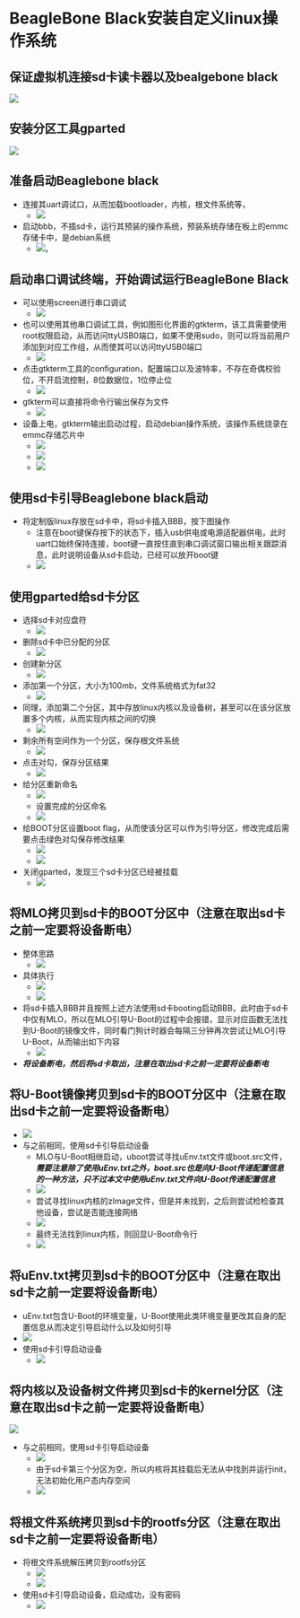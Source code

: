 # BeagleBone Black安装自定义linux操作系统
## 保证虚拟机连接sd卡读卡器以及bealgebone black
![](pic/2021-07-31-11-26-08.png)
## 安装分区工具gparted
![](pic/2021-07-31-11-26-42.png)
## 准备启动Beaglebone black
- 连接其uart调试口，从而加载bootloader，内核，根文件系统等，
  - ![](pic/2021-07-31-19-44-25.png)
- 启动bbb，不插sd卡，运行其预装的操作系统，预装系统存储在板上的emmc存储卡中，是debian系统
  - ![](pic/2021-07-31-19-56-18.png)，
## 启动串口调试终端，开始调试运行BeagleBone Black
- 可以使用screen进行串口调试
  - ![](pic/2021-07-31-19-59-42.png)
- 也可以使用其他串口调试工具，例如图形化界面的gtkterm，该工具需要使用root权限启动，从而访问ttyUSB0端口，如果不使用sudo，则可以将当前用户添加到对应工作组，从而使其可以访问ttyUSB0端口
  - ![](pic/2021-07-31-20-05-24.png)
- 点击gtkterm工具的configuration，配置端口以及波特率，不存在奇偶校验位，不开启流控制，8位数据位，1位停止位
  - ![](pic/2021-07-31-20-08-36.png)
- gtkterm可以直接将命令行输出保存为文件
  - ![](pic/2021-07-31-20-11-30.png)
- 设备上电，gtkterm输出启动过程，启动debian操作系统，该操作系统烧录在emmc存储芯片中
  - ![](pic/2021-07-31-20-28-01.png)
  - ![](pic/2021-07-31-20-33-10.png)
  - ![](pic/2021-07-31-20-35-32.png)
## 使用sd卡引导Beaglebone black启动
- 将定制版linux存放在sd卡中，将sd卡插入BBB，按下图操作
  - 注意在boot键保存按下的状态下，插入usb供电或电源适配器供电，此时uart口始终保持连接，boot键一直按住直到串口调试窗口输出相关跟踪消息，此时说明设备从sd卡启动，已经可以放开boot键
  - ![](pic/2021-07-31-20-42-36.png)
## 使用gparted给sd卡分区
- 选择sd卡对应盘符
  - ![](pic/2021-07-31-20-55-11.png)
- 删除sd卡中已分配的分区
  - ![](pic/2021-07-31-20-57-45.png)
- 创建新分区
  - ![](pic/2021-07-31-20-59-17.png)
- 添加第一个分区，大小为100mb，文件系统格式为fat32
  - ![](pic/2021-07-31-21-00-39.png)
- 同理，添加第二个分区，其中存放linux内核以及设备树，甚至可以在该分区放置多个内核，从而实现内核之间的切换
  - ![](pic/2021-07-31-22-21-37.png)
- 剩余所有空间作为一个分区，保存根文件系统
  - ![](pic/2021-07-31-22-22-53.png)
- 点击对勾，保存分区结果
  - ![](pic/2021-07-31-22-24-33.png)
- 给分区重新命名
  - ![](pic/2021-07-31-22-27-18.png)
  - 设置完成的分区命名
  - ![](pic/2021-07-31-22-29-45.png)
- 给BOOT分区设置boot flag，从而使该分区可以作为引导分区，修改完成后需要点击绿色对勾保存修改结果
  - ![](pic/2021-07-31-22-30-54.png)
  - ![](pic/2021-07-31-22-31-25.png)
- 关闭gparted，发现三个sd卡分区已经被挂载
  - ![](pic/2021-07-31-22-35-56.png)
## 将MLO拷贝到sd卡的BOOT分区中（注意在取出sd卡之前一定要将设备断电）
- 整体思路
  - ![](pic/2021-08-01-08-22-20.png)
- 具体执行
  - ![](pic/2021-08-01-08-21-20.png)
  - ![](pic/2021-08-01-08-25-58.png)
- 将sd卡插入BBB并且按照上述方法使用sd卡booting启动BBB，此时由于sd卡中仅有MLO，所以在MLO引导U-Boot的过程中会报错，显示对应函数无法找到U-Boot的镜像文件，同时看门狗计时器会每隔三分钟再次尝试让MLO引导U-Boot，从而输出如下内容
  - ![](pic/2021-08-01-08-37-38.png)
- ***将设备断电，然后将sd卡取出，注意在取出sd卡之前一定要将设备断电***
## 将U-Boot镜像拷贝到sd卡的BOOT分区中（注意在取出sd卡之前一定要将设备断电）
- ![](pic/2021-08-01-08-44-22.png)
- 与之前相同，使用sd卡引导启动设备
  - MLO与U-Boot相继启动，uboot尝试寻找uEnv.txt文件或boot.src文件，***需要注意除了使用uEnv.txt之外，boot.src也是向U-Boot传递配置信息的一种方法，只不过本文中使用uEnv.txt文件向U-Boot传递配置信息***
  - ![](pic/2021-08-01-08-59-48.png)
  - 尝试寻找linux内核的zImage文件，但是并未找到，之后则尝试检检查其他设备，尝试是否能连接网络
  - ![](pic/2021-08-01-09-10-52.png)
  - 最终无法找到linux内核，则回显U-Boot命令行
  - ![](pic/2021-08-01-09-11-43.png)
## 将uEnv.txt拷贝到sd卡的BOOT分区中（注意在取出sd卡之前一定要将设备断电）
- uEnv.txt包含U-Boot的环境变量，U-Boot使用此类环境变量更改其自身的配置信息从而决定引导启动什么以及如何引导
- ![](pic/2021-08-01-09-23-39.png)
- 使用sd卡引导启动设备
  - ![](pic/2021-08-01-09-30-43.png)
## 将内核以及设备树文件拷贝到sd卡的kernel分区（注意在取出sd卡之前一定要将设备断电）
![](pic/2021-08-01-09-48-00.png)
- 与之前相同，使用sd卡引导启动设备
  - ![](pic/2021-08-01-10-13-10.png)
  - 由于sd卡第三个分区为空，所以内核将其挂载后无法从中找到并运行init，无法初始化用户态内存空间
  - ![](pic/2021-08-01-10-15-14.png)
## 将根文件系统拷贝到sd卡的rootfs分区（注意在取出sd卡之前一定要将设备断电）
- 将根文件系统解压拷贝到rootfs分区
  - ![](pic/2021-08-01-10-20-06.png)
  - ![](pic/2021-08-01-10-21-57.png)
- 使用sd卡引导启动设备，启动成功，没有密码
  - ![](pic/2021-08-01-10-24-19.png)